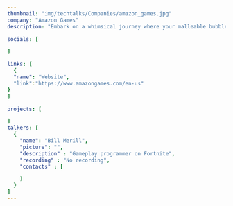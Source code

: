 ```yaml
---
thumbnail: "img/techtalks/Companies/amazon_games.jpg"
company: "Amazon Games"
description: "Embark on a whimsical journey where your malleable bubble gum avatar masters the art of transformation, morphing into various forms to navigate a world where the environment itself guides your path. Discover the enchanting mechanics of shape-shifting as you adapt to the ever-changing landscapes, turning each twist and turn into an adventure that tests the limits of your bubble-gummed ingenuity."

socials: [

]

links: [
  {
  "name": "Website",
  "link":"https://www.amazongames.com/en-us"
}
]

projects: [

]
talkers: [
  {
    "name": "Bill Merill",
    "picture": "",
    "description" : "Gameplay programmer on Fortnite",
    "recording" : "No recording",
    "contacts" : [

    ]
  }
]
---
```

